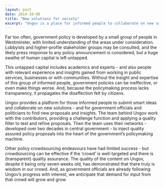 ```yaml
---
layout: post
date: 2014-10-08
title: "New solutions for society"
excerpt: "Ungov is a place for informed people to collaborate on new solutions for society, and for government insiders to find innovative policy proposals."
---
```


Far too often, government policy is developed by a small group of people in Westminster, with limited understanding of the areas under consideration. Lobbyists and higher-profile stakeholder groups may be consulted, and the likely press response to any policy announcement is considered, but a huge swathe of human capital is left untapped. 

This untapped capital includes academics and experts - and also people with relevant experience and insights gained from working in public services, businesses or with communities. Without the insight and expertise of this group of informed people, government policies can be ineffective, or even make things worse. And, because the policymaking process lacks transparency, it propagates the disaffection felt by citizens. 

Ungov provides a platform for those informed people to submit smart ideas and collaborate on new solutions - and for government officials and politicians to find new proposals and insights. The team behind Ungov work with the contributors, providing a challenge function and applying a quality filter to test and refine proposals. Then the team uses their networks - developed over two decades in central government - to inject quality assured policy proposals into the heart of the government’s policymaking machine. 

Other policy crowdsourcing endeavours have had limited success - but crowdsourcing can be effective if the ‘crowd’ is well-targeted and there is (transparent) quality assurance. The quality of the content on Ungov, despite it being only seven weeks old, has demonstrated that there truly is wisdom in our crowd. And, as government officials are already following Ungov’s progress with interest, we anticipate that demand for input from that crowd will grow and grow. 
